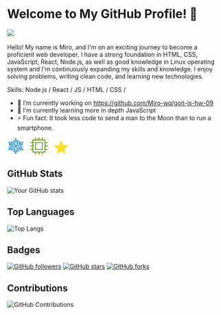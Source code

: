 # Welcome to My GitHub Profile! 👋

![](https://www.chatgptguide.ai/wp-content/uploads/2024/02/Programmer-vivid-colors4.png)

Hello! My name is Miro, and I'm on an exciting journey to become a proficient web developer. I have a strong foundation in HTML, CSS, JavaScript, React, Node.js, as well as good knowledge in Linux operating system and I'm continuously expanding my skills and knowledge. I enjoy solving problems, writing clean code, and learning new technologies.

Skills: Node.js / React / JS / HTML / CSS /

- 🔭 I’m currently working on [https://github.com/Miro-wq/goit-js-hw-09 ](https://github.com/Miro-wq/goit-js-hw-09)
- 🌱 I’m currently learning more in depth JavaScript 
- ⚡ Fun fact:  It took less code to send a man to the Moon than to run a smartphone. 

<a href='https://archiveprogram.github.com/'><img src='https://raw.githubusercontent.com/acervenky/animated-github-badges/master/assets/acbadge.gif' width='40' height='40'></a> <a href='https://docs.github.com/en/developers'><img src='https://raw.githubusercontent.com/acervenky/animated-github-badges/master/assets/devbadge.gif' width='40' height='40'></a> <a href='https://stars.github.com/'><img src='https://raw.githubusercontent.com/acervenky/animated-github-badges/master/assets/starbadge.gif' width='35' height='35'></a> 

## GitHub Stats

![Your GitHub stats](https://github-readme-stats.vercel.app/api?username=Miro-wq&show_icons=true&theme=transparent )

## Top Languages

![Top Langs](https://github-readme-stats.vercel.app/api/top-langs/?username=Miro-wq&layout=compact&theme=transparent)

## Badges

[![GitHub followers](https://img.shields.io/github/followers/Miro-wq?style=social)](https://github.com/Miro-wq)
[![GitHub stars](https://img.shields.io/github/stars/Miro-wq?style=social)](https://github.com/Miro-wq)
[![GitHub forks](https://img.shields.io/github/forks/Miro-wq?style=social)](https://github.com/Miro-wq)

## Contributions

![GitHub Contributions](https://github-readme-streak-stats.herokuapp.com/?user=Miro-wq&theme=transparent)
